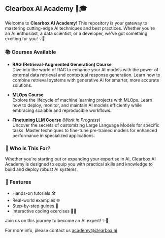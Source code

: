 ## **Clearbox AI Academy** 🚀🎓

Welcome to **Clearbox AI Academy**! This repository is your gateway to mastering cutting-edge AI techniques and best practices. Whether you're an AI enthusiast, a data scientist, or a developer, we've got something exciting for you! 💡🤖

### 📚 Courses Available

- **RAG (Retrieval-Augmented Generation) Course**  
   Dive into the world of RAG to enhance your AI models with the power of external data retrieval and contextual response generation. Learn how to combine retrieval systems with generative AI for smarter, more accurate solutions.

- **MLOps Course**  
   Explore the lifecycle of machine learning projects with MLOps. Learn how to deploy, monitor, and maintain AI models efficiently while embracing scalable and reproducible workflows.

- **Finetuning LLM Course** *(Work in Progress)*  
   Uncover the secrets of customizing Large Language Models for specific tasks. Master techniques to fine-tune pre-trained models for enhanced performance in specialized applications.

### 🎯 Who Is This For?

Whether you're starting out or expanding your expertise in AI, Clearbox AI Academy is designed to equip you with practical skills and knowledge to build and deploy robust AI systems.

### 🌟 Features

- Hands-on tutorials 🛠️  
- Real-world examples 🌐  
- Step-by-step guides 📖  
- Interactive coding exercises 🧑‍💻  

Join us on this journey to become an AI expert! ✨🚀

For more info, please contact us academy@clearbox.ai
